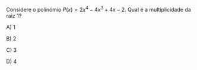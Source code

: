Considere o polinómio $P(x)= 2x^4 - 4x^3 + 4x -2$. Qual é a multiplicidade da raiz 1?

A) 1

B) 2

C) 3

D) 4
